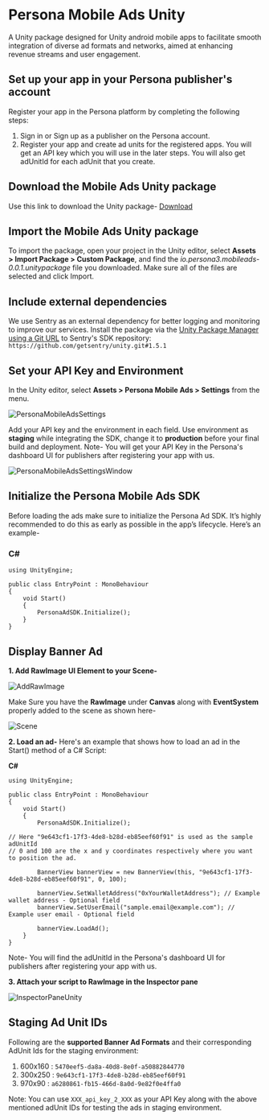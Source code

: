 # Persona Mobile Ads Unity
A Unity package designed for Unity android mobile apps to facilitate smooth integration of diverse ad formats and networks, aimed at enhancing revenue streams and user engagement.

## Set up your app in your Persona publisher's account
Register your app in the Persona platform by completing the following steps:
1. Sign in or Sign up as a publisher on the Persona account.
2. Register your app and create ad units for the registered apps. You will get an API key which you will use in the later steps. You will also get adUnitId for each adUnit that you create.

## Download the Mobile Ads Unity package
Use this link to download the Unity package- [Download](https://github.com/persona-3/personaads-unity-mobile-examples/releases/download/v0.0.1/io.persona3.mobileads-0.0.1.unitypackage)

## Import the Mobile Ads Unity package
To import the package, open your project in the Unity editor, select **Assets > Import Package > Custom Package**, and find the *io.persona3.mobileads-0.0.1.unitypackage* file you downloaded. Make sure all of the files are selected and click Import.

## Include external dependencies
We use Sentry as an external dependency for better logging and monitoring to improve our services.
Install the package via the [Unity Package Manager using a Git URL](https://docs.unity3d.com/Manual/upm-ui-giturl.html) to Sentry's SDK repository:
```https://github.com/getsentry/unity.git#1.5.1```

## Set your API Key and Environment
In the Unity editor, select **Assets > Persona Mobile Ads > Settings** from the menu.

![PersonaMobileAdsSettings](https://i.imgur.com/WZUWtlJl.png)

Add your API key and the environment in each field. Use environment as **staging** while integrating the SDK, change it to **production** before your final build and deployment.
Note- You will get your API Key in the Persona's dashboard UI for publishers after registering your app with us.

![PersonaMobileAdsSettingsWindow](https://i.imgur.com/RJGSIVgl.png)


## Initialize the Persona Mobile Ads SDK

Before loading the ads make sure to initialize the Persona Ad SDK. It’s highly recommended to do this as early as possible in the app’s lifecycle. Here’s an example-

### C#
```
using UnityEngine;

public class EntryPoint : MonoBehaviour
{
    void Start()
    {
        PersonaAdSDK.Initialize();
    }
}
```

## Display Banner Ad

**1. Add RawImage UI Element to your Scene-**

![AddRawImage](https://i.imgur.com/8uRmFVYl.png)

Make Sure you have the **RawImage** under **Canvas** along with **EventSystem** properly added to the scene as shown here-

![Scene](https://i.imgur.com/RNArcUtl.png)

**2. Load an ad-**
Here's an example that shows how to load an ad in the Start() method of a C# Script:

**C#**
```
using UnityEngine;

public class EntryPoint : MonoBehaviour
{
    void Start()
    {
        PersonaAdSDK.Initialize();

// Here "9e643cf1-17f3-4de8-b28d-eb85eef60f91" is used as the sample adUnitId
// 0 and 100 are the x and y coordinates respectively where you want to position the ad.

        BannerView bannerView = new BannerView(this, "9e643cf1-17f3-4de8-b28d-eb85eef60f91", 0, 100);

        bannerView.SetWalletAddress("0xYourWalletAddress"); // Example wallet address - Optional field
        bannerView.SetUserEmail("sample.email@example.com"); // Example user email - Optional field

        bannerView.LoadAd();
    }
}
```
Note- You will find the adUnitId in the Persona's dashboard UI for publishers after registering your app with us.

**3. Attach your script to RawImage in the Inspector pane**

![InspectorPaneUnity](https://i.imgur.com/vC0gdOxl.png)

## Staging Ad Unit IDs
Following are the **supported Banner Ad Formats** and their corresponding AdUnit Ids for the staging environment:
1. 600x160 : ```5470eef5-da8a-40d8-8e0f-a50882844770```
2. 300x250 : ```9e643cf1-17f3-4de8-b28d-eb85eef60f91```
3. 970x90 : ```a6280861-fb15-466d-8a0d-9e82f0e4ffa0```

Note: You can use ```XXX_api_key_2_XXX``` as your API Key along with the above mentioned adUnit IDs for testing the ads in staging environment.
